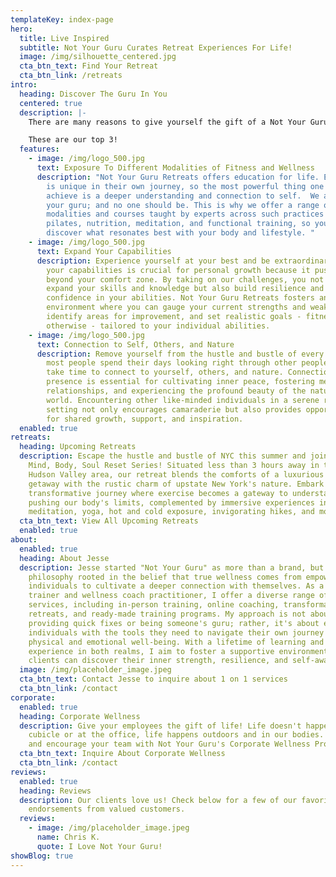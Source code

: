 ```yaml
---
templateKey: index-page
hero:
  title: Live Inspired
  subtitle: Not Your Guru Curates Retreat Experiences For Life!
  image: /img/silhouette_centered.jpg
  cta_btn_text: Find Your Retreat
  cta_btn_link: /retreats
intro:
  heading: Discover The Guru In You
  centered: true
  description: |-
    There are many reasons to give yourself the gift of a Not Your Guru Retreat.

    These are our top 3!
  features:
    - image: /img/logo_500.jpg
      text: Exposure To Different Modalities of Fitness and Wellness
      description: "Not Your Guru Retreats offers education for life. Every individual
        is unique in their own journey, so the most powerful thing one can
        achieve is a deeper understanding and connection to self.  We are not
        your guru; and no one should be. This is why we offer a range of
        modalities and courses taught by experts across such practices as yoga,
        pilates, nutrition, meditation, and functional training, so you can
        discover what resonates best with your body and lifestyle. "
    - image: /img/logo_500.jpg
      text: Expand Your Capabilities
      description: Experience yourself at your best and be extraordinary. Expanding
        your capabilities is crucial for personal growth because it pushes you
        beyond your comfort zone. By taking on our challenges, you not only
        expand your skills and knowledge but also build resilience and
        confidence in your abilities. Not Your Guru Retreats fosters an
        environment where you can gauge your current strengths and weaknesses,
        identify areas for improvement, and set realistic goals - fitness or
        otherwise - tailored to your individual abilities.
    - image: /img/logo_500.jpg
      text: Connection to Self, Others, and Nature
      description: Remove yourself from the hustle and bustle of every day life, where
        most people spend their days looking right through other people, and
        take time to connect to yourself, others, and nature. Connection and
        presence is essential for cultivating inner peace, fostering meaningful
        relationships, and experiencing the profound beauty of the natural
        world. Encountering other like-minded individuals in a serene retreat
        setting not only encourages camaraderie but also provides opportunities
        for shared growth, support, and inspiration.
  enabled: true
retreats:
  heading: Upcoming Retreats
  description: Escape the hustle and bustle of NYC this summer and join us for our
    Mind, Body, Soul Reset Series! Situated less than 3 hours away in the serene
    Hudson Valley area, our retreat blends the comforts of a luxurious Airbnb
    getaway with the rustic charm of upstate New York's nature. Embark on a
    transformative journey where exercise becomes a gateway to understanding and
    pushing our body's limits, complemented by immersive experiences in
    meditation, yoga, hot and cold exposure, invigorating hikes, and more
  cta_btn_text: View All Upcoming Retreats
  enabled: true
about:
  enabled: true
  heading: About Jesse
  description: Jesse started "Not Your Guru" as more than a brand, but as a
    philosophy rooted in the belief that true wellness comes from empowering
    individuals to cultivate a deeper connection with themselves. As a personal
    trainer and wellness coach practitioner, I offer a diverse range of
    services, including in-person training, online coaching, transformative
    retreats, and ready-made training programs. My approach is not about
    providing quick fixes or being someone's guru; rather, it's about equipping
    individuals with the tools they need to navigate their own journey towards
    physical and emotional well-being. With a lifetime of learning and personal
    experience in both realms, I aim to foster a supportive environment where
    clients can discover their inner strength, resilience, and self-awareness.
  image: /img/placeholder_image.jpeg
  cta_btn_text: Contact Jesse to inquire about 1 on 1 services
  cta_btn_link: /contact
corporate:
  enabled: true
  heading: Corporate Wellness
  description: Give your employees the gift of life! Life doesn't happen in the
    cubicle or at the office, life happens outdoors and in our bodies. Empower
    and encourage your team with Not Your Guru's Corporate Wellness Programs!
  cta_btn_text: Inquire About Corporate Wellness
  cta_btn_link: /contact
reviews:
  enabled: true
  heading: Reviews
  description: Our clients love us! Check below for a few of our favorite
    endorsements from valued customers.
  reviews:
    - image: /img/placeholder_image.jpeg
      name: Chris K.
      quote: I Love Not Your Guru!
showBlog: true
---
```

